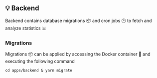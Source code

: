 ## 💡 Backend

Backend contains database migrations 📦 and cron jobs 🕒 to fetch and analyze statistics 📊

### Migrations

Migrations 📦 can be applied by accessing the Docker container 🐳 and executing the following command

```
cd apps/backend & yarn migrate
```
